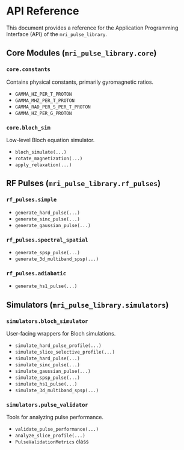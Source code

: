 # API Reference

This document provides a reference for the Application Programming Interface (API)
of the `mri_pulse_library`.

## Core Modules (`mri_pulse_library.core`)

### `core.constants`
Contains physical constants, primarily gyromagnetic ratios.
- `GAMMA_HZ_PER_T_PROTON`
- `GAMMA_MHZ_PER_T_PROTON`
- `GAMMA_RAD_PER_S_PER_T_PROTON`
- `GAMMA_HZ_PER_G_PROTON`

### `core.bloch_sim`
Low-level Bloch equation simulator.
- `bloch_simulate(...)`
- `rotate_magnetization(...)`
- `apply_relaxation(...)`

<!-- Add other core modules like fourier_utils, sar_calc as they are filled -->

## RF Pulses (`mri_pulse_library.rf_pulses`)

### `rf_pulses.simple`
- `generate_hard_pulse(...)`
- `generate_sinc_pulse(...)`
- `generate_gaussian_pulse(...)`

### `rf_pulses.spectral_spatial`
- `generate_spsp_pulse(...)`
- `generate_3d_multiband_spsp(...)`

### `rf_pulses.adiabatic`
- `generate_hs1_pulse(...)`

<!-- Add composite when functions are defined -->
<!-- ### `rf_pulses.composite` -->

## Simulators (`mri_pulse_library.simulators`)

### `simulators.bloch_simulator`
User-facing wrappers for Bloch simulations.
- `simulate_hard_pulse_profile(...)`
- `simulate_slice_selective_profile(...)`
- `simulate_hard_pulse(...)`
- `simulate_sinc_pulse(...)`
- `simulate_gaussian_pulse(...)`
- `simulate_spsp_pulse(...)`
- `simulate_hs1_pulse(...)`
- `simulate_3d_multiband_spsp(...)`

### `simulators.pulse_validator`
Tools for analyzing pulse performance.
- `validate_pulse_performance(...)`
- `analyze_slice_profile(...)`
- `PulseValidationMetrics` class

<!-- Add gradient_pulses, sequences, vendor_adapters as they are implemented -->

<!-- This document should be auto-generated or meticulously maintained. -->
